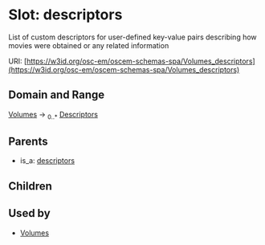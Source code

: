 
# Slot: descriptors

List of custom descriptors for user-defined key-value pairs describing how movies were obtained or any related information

URI: [https://w3id.org/osc-em/oscem-schemas-spa/Volumes_descriptors](https://w3id.org/osc-em/oscem-schemas-spa/Volumes_descriptors)


## Domain and Range

[Volumes](Volumes.md) &#8594;  <sub>0..\*</sub> [Descriptors](Descriptors.md)

## Parents

 *  is_a: [descriptors](descriptors.md)

## Children


## Used by

 * [Volumes](Volumes.md)
